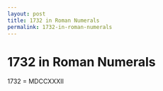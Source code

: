 ```yaml
---
layout: post
title: 1732 in Roman Numerals
permalink: 1732-in-roman-numerals
---
```


# 1732 in Roman Numerals

1732 = MDCCXXXII
